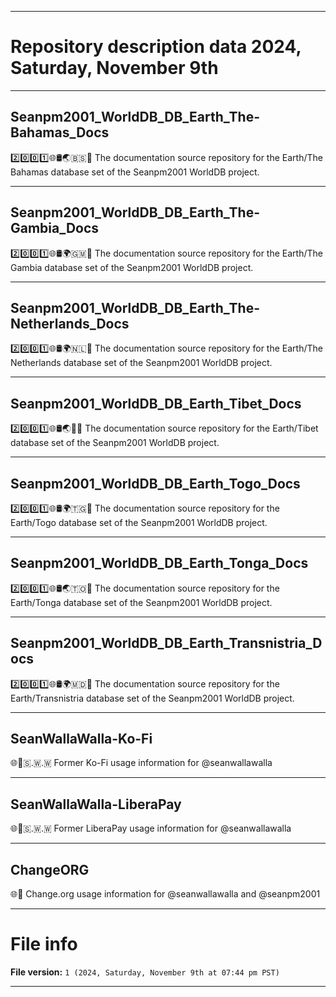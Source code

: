 
***

# Repository description data 2024, Saturday, November 9th

---

## Seanpm2001_WorldDB_DB_Earth_The-Bahamas_Docs

2️⃣️0️⃣️0️⃣️1️⃣️🌐️🛢️🌏️🇧🇸️📖️ The documentation source repository for the Earth/The Bahamas database set of the Seanpm2001 WorldDB project. 

---

## Seanpm2001_WorldDB_DB_Earth_The-Gambia_Docs

2️⃣️0️⃣️0️⃣️1️⃣️🌐️🛢️🌍️🇬🇲️📖️ The documentation source repository for the Earth/The Gambia database set of the Seanpm2001 WorldDB project. 

---

## Seanpm2001_WorldDB_DB_Earth_The-Netherlands_Docs

2️⃣️0️⃣️0️⃣️1️⃣️🌐️🛢️🌍️🇳🇱️📖️ The documentation source repository for the Earth/The Netherlands database set of the Seanpm2001 WorldDB project. 

---

## Seanpm2001_WorldDB_DB_Earth_Tibet_Docs

2️⃣️0️⃣️0️⃣️1️⃣️🌐️🛢️🌏️🏴󠁣󠁮󠀵󠀴󠁿📖️ The documentation source repository for the Earth/Tibet database set of the Seanpm2001 WorldDB project. 

---

## Seanpm2001_WorldDB_DB_Earth_Togo_Docs

2️⃣️0️⃣️0️⃣️1️⃣️🌐️🛢️🌍️🇹🇬️📖️ The documentation source repository for the Earth/Togo database set of the Seanpm2001 WorldDB project. 

---

## Seanpm2001_WorldDB_DB_Earth_Tonga_Docs

2️⃣️0️⃣️0️⃣️1️⃣️🌐️🛢️🌏️🇹🇴️📖️ The documentation source repository for the Earth/Tonga database set of the Seanpm2001 WorldDB project. 

---

## Seanpm2001_WorldDB_DB_Earth_Transnistria_Docs

2️⃣️0️⃣️0️⃣️1️⃣️🌐️🛢️🌍️🇲🇩️📖️ The documentation source repository for the Earth/Transnistria database set of the Seanpm2001 WorldDB project. 

---

## SeanWallaWalla-Ko-Fi

🌐️💸️🇸.🇼.🇼 Former Ko-Fi usage information for @seanwallawalla

---

## SeanWallaWalla-LiberaPay

🌐️💸️🇸.🇼.🇼 Former LiberaPay usage information for @seanwallawalla

---

## ChangeORG

🌐️🧾️ Change.org usage information for @seanwallawalla and @seanpm2001

***

# File info

**File version:** `1 (2024, Saturday, November 9th at 07:44 pm PST)`

***

